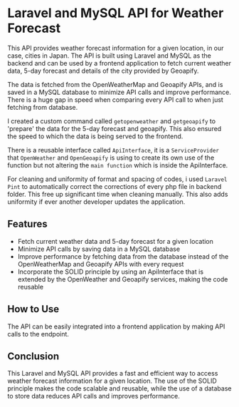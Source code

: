 
# Laravel and MySQL API for Weather Forecast

This API provides weather forecast information for a given location, in our case, cities in Japan. The API is built using Laravel and MySQL as the backend and can be used by a frontend application to fetch current weather data, 5-day forecast and details of the city provided by Geoapify. 

The data is fetched from the OpenWeatherMap and Geoapify APIs, and is saved in a MySQL database to minimize API calls and improve performance. There is a huge gap in speed when comparing every API call to when just fetching from database.

I created a custom command called `getopenweather` and `getgeoapify` to 'prepare' the data for the 5-day forecast and geoapify. This also ensured the speed to which the data is being served to the frontend.

There is a reusable interface called `ApiInterface`, it is a `ServiceProvider` that `OpenWeather` and `OpenGeoapify` is using to create its own use of the function but not altering the `main function` which is inside the ApiInterface.

For cleaning and uniformity of format and spacing of codes, i used `Laravel Pint` to automatically correct the corrections of every php file in backend folder. This free up significant time when cleaning manually. This also adds uniformity if ever another developer updates the application.

## Features
* Fetch current weather data and 5-day forecast for a given location
* Minimize API calls by saving data in a MySQL database
* Improve performance by fetching data from the database instead of the OpenWeatherMap and Geoapify APIs with every request
* Incorporate the SOLID principle by using an ApiInterface that is extended by the OpenWeather and Geoapify services, making the code reusable

## How to Use
The API can be easily integrated into a frontend application by making API calls to the endpoint. 

## Conclusion
This Laravel and MySQL API provides a fast and efficient way to access weather forecast information for a given location. The use of the SOLID principle makes the code scalable and reusable, while the use of a database to store data reduces API calls and improves performance.